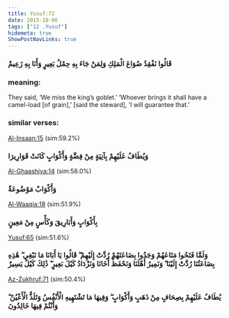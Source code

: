 ```yaml
---
title: Yusuf:72
date: 2015-10-06
tags: ["12 .Yusuf"]
hidemeta: true 
ShowPostNavLinks: true 
---
```

### قَالُوا نَفْقِدُ صُوَاعَ الْمَلِكِ وَلِمَنْ جَاءَ بِهِ حِمْلُ بَعِيرٍ وَأَنَا بِهِ زَعِيمٌ
### meaning: 
They said, ‘We miss the king’s goblet.’ ‘Whoever brings it shall have a camel-load [of grain],’ [said the steward], ‘I will guarantee that.’
### similar verses: 

[Al-Insaan:15](/76/15) (sim:59.2%)

### وَيُطَافُ عَلَيْهِمْ بِآنِيَةٍ مِنْ فِضَّةٍ وَأَكْوَابٍ كَانَتْ قَوَارِيرَا

[Al-Ghaashiya:14](/88/14) (sim:58.0%)

### وَأَكْوَابٌ مَوْضُوعَةٌ

[Al-Waaqia:18](/56/18) (sim:51.9%)

### بِأَكْوَابٍ وَأَبَارِيقَ وَكَأْسٍ مِنْ مَعِينٍ

[Yusuf:65](/12/65) (sim:51.6%)

### وَلَمَّا فَتَحُوا مَتَاعَهُمْ وَجَدُوا بِضَاعَتَهُمْ رُدَّتْ إِلَيْهِمْ ۖ قَالُوا يَا أَبَانَا مَا نَبْغِي ۖ هَٰذِهِ بِضَاعَتُنَا رُدَّتْ إِلَيْنَا ۖ وَنَمِيرُ أَهْلَنَا وَنَحْفَظُ أَخَانَا وَنَزْدَادُ كَيْلَ بَعِيرٍ ۖ ذَٰلِكَ كَيْلٌ يَسِيرٌ

[Az-Zukhruf:71](/43/71) (sim:50.4%)

### يُطَافُ عَلَيْهِمْ بِصِحَافٍ مِنْ ذَهَبٍ وَأَكْوَابٍ ۖ وَفِيهَا مَا تَشْتَهِيهِ الْأَنْفُسُ وَتَلَذُّ الْأَعْيُنُ ۖ وَأَنْتُمْ فِيهَا خَالِدُونَ

